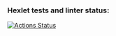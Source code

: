 ### Hexlet tests and linter status:
[![Actions Status](https://github.com/Belkula/java-project-78/actions/workflows/hexlet-check.yml/badge.svg)](https://github.com/Belkula/java-project-78/actions)